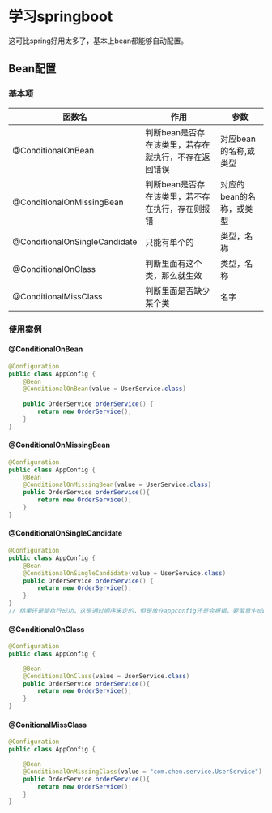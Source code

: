# 学习springboot
这可比spring好用太多了，基本上bean都能够自动配置。
## Bean配置
### 基本项
| 函数名                       | 作用                           | 参数 |
|---------------------------|------------------------------|--|
| @ConditionalOnBean | 判断bean是否存在该类里，若存在就执行，不存在返回错误 | 对应bean的名称,或类型 |
| @ConditionalOnMissingBean | 判断bean是否存在该类里，若不存在执行，存在则报错 | 对应的bean的名称，或类型 |
| @ConditionalOnSingleCandidate | 只能有单个的 | 类型，名称 |
| @ConditionalOnClass | 判断里面有这个类，那么就生效 | 类型，名称 |
| @ConditionalMissClass | 判断里面是否缺少某个类 | 名字 |
### 使用案例

#### @ConditionalOnBean

```java
@Configuration
public class AppConfig {
    @Bean
    @ConditionalOnBean(value = UserService.class)
    
    public OrderService orderService() {
        return new OrderService();
    }
}
```

#### @ConditionalOnMissingBean

```java
@Configuration
public class AppConfig {
    @Bean
    @ConditionalOnMissingBean(value = UserService.class)
    public OrderService orderService(){
        return new OrderService();
    }
}
```

#### @ConditionalOnSingleCandidate

```java
@Configuration
public class AppConfig {
    @Bean
    @ConditionalOnSingleCandidate(value = UserService.class)
    public OrderService orderService() {
        return new OrderService();
    }
}
// 结果还是能执行成功，这是通过顺序来走的，但是放在appconfig还是会报错，要留意生成bean的顺序
```

#### @ConditionalOnClass

```java
@Configuration
public class AppConfig {

    @Bean
    @ConditionalOnClass(value = UserService.class)
    public OrderService orderService(){
        return new OrderService();
    }
}
```

#### @ConitionalMissClass

```java
@Configuration
public class AppConfig {

    @Bean
    @ConditionalOnMissingClass(value = "com.chen.service.UserService")
    public OrderService orderService(){
        return new OrderService();
    }
}
```

